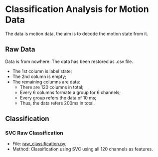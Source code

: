 # Classification Analysis for Motion Data

The data is motion data, the aim is to decode the motion state from it.

## Raw Data

Data is from nowhere.
The data has been restored as .csv file.

-   The 1st column is label state;
-   The 2nd column is empty;
-   The remaining columns are data:
    -   There are 120 columns in total;
    -   Every 6 columns formate a group for 6 channels;
    -   Every group refers the data of 10 ms;
    -   Thus, the data refers 200ms in total.

## Classification

### SVC Raw Classification

-   File: [raw_classification.py](./raw_classification.py);
-   Method: Classification using SVC using all 120 channels as features.

